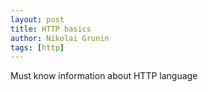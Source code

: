 ```yaml
---
layout: post
title: HTTP basics
author: Nikolai Grunin
tags: [http]
---
```


Must know information about HTTP language
